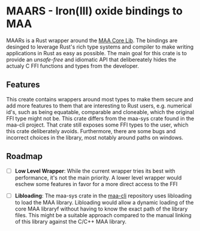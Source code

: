 # MAARS - Iron(III) oxide bindings to MAA

MAARs is a Rust wrapper around the [MAA Core
Lib](https://github.com/MaaAssistantArknights/MaaAssistantArknights). The bindings are
desinged to leverage Rust's rich type systems and compiler to make writing applications in
Rust as easy as possible. The main goal for this crate is to provide an _unsafe-free_ and
idiomatic API that delibereately hides the actualy C FFI functions and types from the
developer.


## Features

This create contains wrappers around most types to make them secure and add more features
to them that are interesting to Rust users, e.g. numerical id's, such as being equatable,
comparable and cloneable, which the original FFI type might not be. This crate differs
from the maa-sys crate found in the maa-cli project. That crate still exposes some FFI
types to the user, which this crate deliberately avoids. Furthermore, there are some bugs
and incorrect choices in the library, most notably around paths on windows.


## Roadmap
* [ ] **Low Level Wrapper**: While the current wrapper tries its best with performance, it's
  not the main priority. A lower level wrapper would eschew some features in favor for a
  more direct access to the FFI
* [ ] **Libloading**: The maa-sys crate in the
  [maa-cli](https://github.com/MaaAssistantArknights/maa-cli) repository uses libloading
  to load the MAA library. Libloading would allow a dynamic loading of the core MAA
  libraryf without having to know the exact path of the library files. This might be a
  suitable approach compared to the manual linking of this library against the C/C++ MAA
  library.

